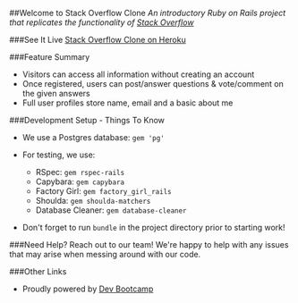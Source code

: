 ##Welcome to Stack Overflow Clone
*An introductory Ruby on Rails project that replicates the functionality of [Stack Overflow](http://www.stackoverflow.com)*

###See It Live
[Stack Overflow Clone on Heroku](http://www.mysterious-basin-9653.herokuapp.com)

###Feature Summary
* Visitors can access all information without creating an account
* Once registered, users can post/answer questions & vote/comment on the given answers
* Full user profiles store name, email and a basic about me

###Development Setup - Things To Know
* We use a Postgres database:  ```gem 'pg'```
* For testing, we use:
    - RSpec: ```gem rspec-rails```
    - Capybara: ```gem capybara```
    - Factory Girl: ```gem factory_girl_rails```
    - Shoulda: ```gem shoulda-matchers```
    - Database Cleaner: ```gem database-cleaner```
   
* Don't forget to run ```bundle``` in the project directory prior to starting work!


###Need Help?
Reach out to our team! We're happy to help with any issues that may arise when messing around with our code. 

###Other Links
* Proudly powered by [Dev Bootcamp](http://www.devbootcamp.com)
